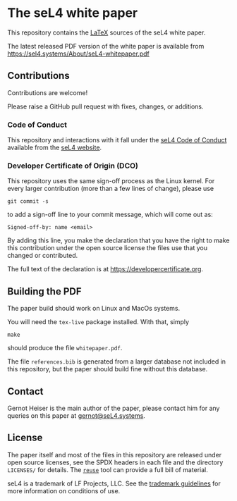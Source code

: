 <!--
     Copyright seL4 Project a Series of LF Projects, LLC

     SPDX-License-Identifier: CC-BY-SA-4.0
-->

# The seL4 white paper

This repository contains the [LaTeX][1] sources of the seL4 white paper.

The latest released PDF version of the white paper is available from
<https://sel4.systems/About/seL4-whitepaper.pdf>


## Contributions

Contributions are welcome!

Please raise a GitHub pull request with fixes, changes, or additions.

### Code of Conduct

This repository and interactions with it fall under the [seL4 Code of Conduct][2] available from the [seL4 website][3].

### Developer Certificate of Origin (DCO)

This repository uses the same sign-off process as the Linux kernel. For every
larger contribution (more than a few lines of change), please use

    git commit -s

to add a sign-off line to your commit message, which will come out as:

    Signed-off-by: name <email>

By adding this line, you make the declaration that you have the right to make
this contribution under the open source license the files use that you changed
or contributed.

The full text of the declaration is at <https://developercertificate.org>.


## Building the PDF

The paper build should work on Linux and MacOs systems.

You will need the `tex-live` package installed. With that, simply

    make

should produce the file `whitepaper.pdf`.

The file `references.bib` is generated from a larger database not included in
this repository, but the paper should build fine without this database.


## Contact

Gernot Heiser is the main author of the paper, please contact him for any
queries on this paper at <gernot@seL4.systems>.


## License

The paper itself and most of the files in this repository are released under
open source licenses, see the SPDX headers in each file and the directory
`LICENSES/` for details. The [`reuse`][4] tool can provide a full bill of
material.

seL4 is a trademark of LF Projects, LLC. See the [trademark guidelines][5]
for more information on conditions of use.


[1]: https://www.latex-project.org
[2]: https://docs.sel4.systems/processes/conduct.html
[3]: https://sel4.systems
[4]: https://github.com/fsfe/reuse-tool/
[5]: https://sel4.systems/Foundation/Trademark/
